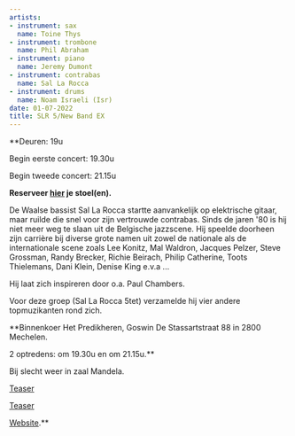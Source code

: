 ```yaml
---
artists:
- instrument: sax
  name: Toine Thys
- instrument: trombone
  name: Phil Abraham
- instrument: piano
  name: Jeremy Dumont
- instrument: contrabas
  name: Sal La Rocca
- instrument: drums
  name: Noam Israeli (Isr)
date: 01-07-2022
title: SLR 5/New Band EX
---
```

**Deuren: 19u 

Begin eerste concert: 19.30u 

Begin tweede concert: 21.15u 

**Reserveer [hier](https://ticketshop.ticketmatic.com/mechelen/jazzzolder) je stoel(en).** 

De Waalse bassist Sal La Rocca startte aanvankelijk op elektrische gitaar, maar ruilde die snel voor zijn 
vertrouwde contrabas. Sinds de jaren '80 is hij niet meer weg te slaan uit de Belgische jazzscene. Hij 
speelde doorheen zijn carrière bij diverse grote namen uit zowel de nationale als de internationale scene 
zoals Lee Konitz, Mal Waldron, Jacques Pelzer, Steve Grossman, Randy Brecker, Richie Beirach, Philip Catherine, 
Toots Thielemans, Dani Klein, Denise King e.v.a ... 

Hij laat zich inspireren door o.a. Paul Chambers. 

Voor deze groep (Sal La Rocca 5tet) verzamelde hij vier andere topmuzikanten rond zich. 

**Binnenkoer Het Predikheren, Goswin De Stassartstraat 88 in 2800 Mechelen. 

2 optredens: om 19.30u en om 21.15u.** 

Bij slecht weer in zaal Mandela. 

[Teaser](https://www.youtube.com/watch?v=SxiuuJB6dT0&ab_channel=SalLaRocca) 

[Teaser](https://www.youtube.com/watch?v=pXDdhNcR93o&ab_channel=SalLaRocca) 

[Website](https://sallarocca.com/biography/).**